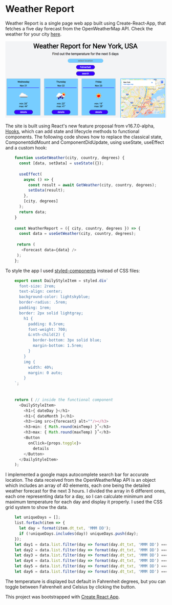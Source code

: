 # Weather Report

Weather Report is a single page web app built using Create-React-App, that fetches a five day forecast from the OpenWeatherMap API. Check the weather for your city  [here](http://bogdanbobletec.us/weather_report).

![weather](https://raw.githubusercontent.com/Bogdan18b/weather_report/master/homepage.png)

The site is built using React's new feature proposal from v16.7.0-alpha, [Hooks](https://reactjs.org/docs/hooks-intro.html), which can add state and lifecycle methods to functional components. The following code shows how to replace the classical state, ComponentdidMount and ComponentDidUpdate, using useState, useEffect and a custom hook:

```javaScript
    function useGetWeather(city, country, degrees) {
      const [data, setData] = useState({});

      useEffect(
        async () => {
          const result = await GetWeather(city, country, degrees);
          setData(result);
        },
        [city, degrees]
      );
      return data;
    }

    const WeatherReport = ({ city, country, degrees }) => {
      const data = useGetWeather(city, country, degrees);

     return (
       <Forecast data={data} />
     );
    };
```
To style the app I used [styled-components](https://www.styled-components.com/) instead of CSS files:
```javaScript
    export const DailyStyleItem = styled.div`
      font-size: 2rem;
      text-align: center;
      background-color: lightskyblue;
      border-radius: .5rem;
      padding: 1rem;
      border: 2px solid lightgray;
        h1 {
          padding: 0.5rem;
          font-weight: 700;
          &:nth-child(2) {
            border-bottom: 3px solid blue;
            margin-bottom: 1.5rem;
          }
        }
        img {
          width: 40%;
          margin: 0 auto;
        }
    `;


    return ( // inside the functional component
      <DailyStyleItem>
        <h1>{ dateDay }</h1>
        <h1>{ dateMonth }</h1>
        <h3><img src={forecast} alt=""/></h3>
        <h3>min: { Math.round(minTemp) }˚</h3>
        <h3>max: { Math.round(maxTemp) }˚</h3>
        <Button
          onClick={props.toggle}>
            details
        </Button>
      </DailyStyleItem>
    );
```


I implemented a google maps autocomplete search bar for accurate location. The data received from the OpenWeatherMap API is an object which includes an array of 40 elements, each one being the detailed weather forecast for the next 3 hours. I divided the array in 6 different ones, each one representing data for a day, so I can calculate minimum and maximum temperature for each day and display it properly. I used the CSS grid system to show the data.
```javaScript
    let uniqueDays = [];
    list.forEach(item => {
      let day = format(item.dt_txt, 'MMM DD');
      if (!uniqueDays.includes(day)) uniqueDays.push(day);
    });
    let day1 = data.list.filter(day => format(day.dt_txt, 'MMM DD') === uniqueDays[0]);
    let day2 = data.list.filter(day => format(day.dt_txt, 'MMM DD') === uniqueDays[1]);
    let day3 = data.list.filter(day => format(day.dt_txt, 'MMM DD') === uniqueDays[2]);
    let day4 = data.list.filter(day => format(day.dt_txt, 'MMM DD') === uniqueDays[3]);
    let day5 = data.list.filter(day => format(day.dt_txt, 'MMM DD') === uniqueDays[4]);
    let day6 = data.list.filter(day => format(day.dt_txt, 'MMM DD') === uniqueDays[5]);
```

The temperature is displayed but default in Fahrenheit degrees, but you can toggle between Fahrenheit and Celsius by clicking the button.

This project was bootstrapped with [Create React App](https://github.com/facebookincubator/create-react-app).
